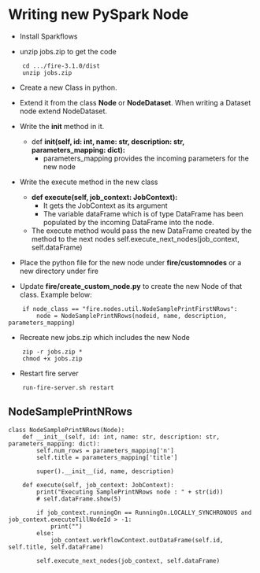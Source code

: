 # Writing new PySpark Node

- Install Sparkflows

- unzip jobs.zip to get the code
```
    cd .../fire-3.1.0/dist
    unzip jobs.zip
```    

- Create a new Class in python.
- Extend it from the class **Node** or **NodeDataset**. When writing a Dataset node extend NodeDataset.

- Write the __init__ method in it.
  - def **__init__(self, id: int, name: str, description: str, parameters_mapping: dict):**
    - parameters_mapping provides the incoming parameters for the new node

- Write the execute method in the new class
  - **def execute(self, job_context: JobContext):**
    - It gets the JobContext as its argument
    - The variable dataFrame which is of type DataFrame has been populated by the incoming DataFrame into the node.
  - The execute method would pass the new DataFrame created by the method to the next nodes
    self.execute_next_nodes(job_context, self.dataFrame)

- Place the python file for the new node under **fire/customnodes** or a new directory under fire
- Update **fire/create_custom_node.py** to create the new Node of that class. Example below:
```
    if node_class == "fire.nodes.util.NodeSamplePrintFirstNRows":
        node = NodeSamplePrintNRows(nodeid, name, description, parameters_mapping)
```
- Recreate new jobs.zip which includes the new Node
```
    zip -r jobs.zip *
    chmod +x jobs.zip
```
- Restart fire server
```
    run-fire-server.sh restart
```

## NodeSamplePrintNRows

```
class NodeSamplePrintNRows(Node):
    def __init__(self, id: int, name: str, description: str, parameters_mapping: dict):
        self.num_rows = parameters_mapping['n']
        self.title = parameters_mapping['title']

        super().__init__(id, name, description)

    def execute(self, job_context: JobContext):
        print("Executing SamplePrintNRows node : " + str(id))
        # self.dataFrame.show(5)

        if job_context.runningOn == RunningOn.LOCALLY_SYNCHRONOUS and job_context.executeTillNodeId > -1:
            print("")
        else:
            job_context.workflowContext.outDataFrame(self.id, self.title, self.dataFrame)

        self.execute_next_nodes(job_context, self.dataFrame)

```


